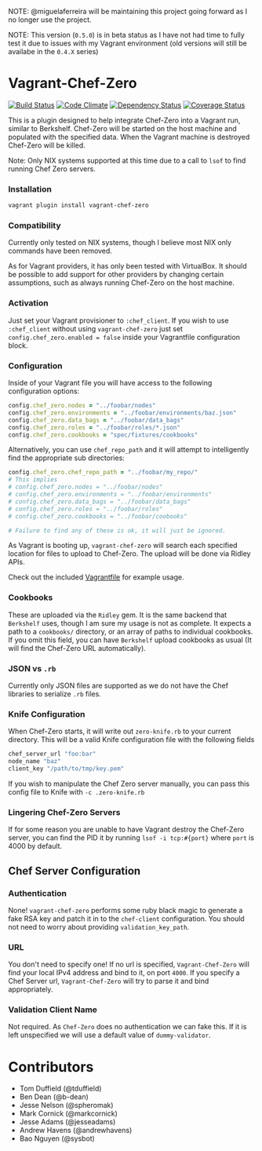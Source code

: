 NOTE: @miguelaferreira will be maintaining this project going forward as I no longer use the project.


NOTE: This version (`0.5.0`) is in beta status as I have not had time to fully test it due to issues with my Vagrant environment (old versions will still be availabe in the `0.4.X` series)


# Vagrant-Chef-Zero
[![Build Status](https://travis-ci.org/andrewgross/vagrant-chef-zero.svg)](https://travis-ci.org/andrewgross/vagrant-chef-zero)
[![Code Climate](https://codeclimate.com/github/andrewgross/vagrant-chef-zero.png)](https://codeclimate.com/github/andrewgross/vagrant-chef-zero)
[![Dependency Status](https://gemnasium.com/andrewgross/vagrant-chef-zero.png)](https://gemnasium.com/andrewgross/vagrant-chef-zero)
[![Coverage Status](https://coveralls.io/repos/andrewgross/vagrant-chef-zero/badge.png)](https://coveralls.io/r/andrewgross/vagrant-chef-zero)

This is a plugin designed to help integrate Chef-Zero into a Vagrant run, similar to Berkshelf.  Chef-Zero will be started on the host machine and populated with the specified data.  When the Vagrant machine is destroyed Chef-Zero will be killed.

Note: Only NIX systems supported at this time due to a call to `lsof` to find running Chef Zero servers.

### Installation

```bash
vagrant plugin install vagrant-chef-zero
```

### Compatibility

Currently only tested on NIX systems, though I believe most NIX only commands have been removed.

As for Vagrant providers, it has only been tested with VirtualBox. It should be possible to add support for other providers by changing certain assumptions, such as always running Chef-Zero on the host machine.

### Activation

Just set your Vagrant provisioner to `:chef_client`.  If you wish to use `:chef_client` without using `vagrant-chef-zero` just set `config.chef_zero.enabled = false` inside your Vagrantfile configuration block.

### Configuration

Inside of your Vagrant file you will have access to the following configuration options:

```ruby
config.chef_zero.nodes = "../foobar/nodes"
config.chef_zero.environments = "../foobar/environments/baz.json"
config.chef_zero.data_bags = "../foobar/data_bags"
config.chef_zero.roles = "../foobar/roles/*.json"
config.chef_zero.cookbooks = "spec/fixtures/cookbooks"
```

Alternatively, you can use `chef_repo_path` and it will attempt to intelligently find the appropriate sub directories:

```ruby
config.chef_zero.chef_repo_path = "../foobar/my_repo/"
# This implies
# config.chef_zero.nodes = "../foobar/nodes"
# config.chef_zero.environments = "../foobar/environments"
# config.chef_zero.data_bags = "../foobar/data_bags"
# config.chef_zero.roles = "../foobar/roles"
# config.chef_zero.cookbooks = "../foobar/coobooks"

# Failure to find any of these is ok, it will just be ignored.
```


As Vagrant is booting up, `vagrant-chef-zero` will search each specified location for files to upload to Chef-Zero.  The upload will be done via Ridley APIs.

Check out the included [Vagrantfile](https://github.com/andrewgross/vagrant-chef-zero/blob/master/Vagrantfile) for example usage.

### Cookbooks

These are uploaded via the `Ridley` gem.  It is the same backend that `Berkshelf` uses, though I am sure my usage is not as complete.  It expects a path to a `cookbooks/` directory, or an array of paths to individual cookbooks.  If you omit this field, you can have `Berkshelf` upload cookbooks as usual (It will find the Chef-Zero URL automatically).

### JSON vs `.rb`

Currently only JSON files are supported as we do not have the Chef libraries to serialize `.rb` files.

### Knife Configuration

When Chef-Zero starts, it will write out `zero-knife.rb` to your current directory.  This will be a valid Knife configuration file with the following fields

```ruby
chef_server_url "foo:bar"
node_name "baz"
client_key "/path/to/tmp/key.pem"
```

If you wish to manipulate the Chef Zero server manually, you can pass this config file to Knife with `-c .zero-knife.rb`

### Lingering Chef-Zero Servers

If for some reason you are unable to have Vagrant destroy the Chef-Zero server, you can find the PID it by running `lsof -i tcp:#{port}` where `port` is 4000 by default.

## Chef Server Configuration

### Authentication

None! `vagrant-chef-zero` performs some ruby black magic to generate a fake RSA key and patch it in to the `chef-client` configuration.  You should not need to worry about providing `validation_key_path`.

### URL

You don't need to specify one! If no url is specified, `Vagrant-Chef-Zero` will find your local IPv4 address and bind to it, on port `4000`.  If you specify a Chef Server url, `Vagrant-Chef-Zero` will try to parse it and bind appropriately.

### Validation Client Name

Not required.  As `Chef-Zero` does no authentication we can fake this.  If it is left unspecified we will use a default value of `dummy-validator`.

# Contributors

* Tom Duffield (@tduffield)
* Ben Dean (@b-dean)
* Jesse Nelson (@spheromak)
* Mark Cornick (@markcornick)
* Jesse Adams (@jesseadams)
* Andrew Havens (@andrewhavens)
* Bao Nguyen (@sysbot)

